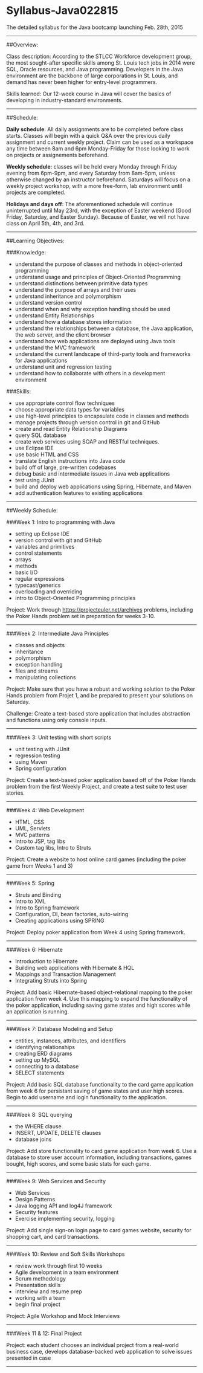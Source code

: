 # Syllabus-Java022815
The detailed syllabus for the Java bootcamp launching Feb. 28th, 2015
		
-----------------------------------------------------------------------------------------------------

##Overview: 

Class description: According to the STLCC Workforce development group, the most sought-after specific skills among St. Louis tech jobs in 2014 were SQL, Oracle resources, and Java programming. Developers in the Java environment are the backbone of large corporations in St. Louis, and demand has never been higher for entry-level programmers.

Skills learned: Our 12-week course in Java will cover the basics of developing in industry-standard environments.


-----------------------------------------------------------------------------------------------------

##Schedule: 

**Daily schedule**: All daily assignments are to be completed before class starts. Classes will begin with a quick Q&A over the previous daily assignment and current weekly project. Claim can be used as a workspace any time between 8am and 6pm Monday-Friday for those looking to work on projects or assignements beforehand.

**Weekly schedule**: classes will be held every Monday through Friday evening from 6pm-9pm, and every Saturday from 8am-5pm, unless otherwise changed by an instructor beforehand. Saturdays will focus on a weekly project workshop, with a more free-form, lab environment until projects are completed.

**Holidays and days off**: The aforementioned schedule will continue uninterrupted until May 23rd, with the exception of Easter weekend (Good Friday, Saturday, and Easter Sunday). Because of Easter, we will not have class on April 5th, 4th, and 3rd.

-----------------------------------------------------------------------------------------------------

##Learning Objectives: 

###Knowledge:
* understand the purpose of classes and methods in object-oriented programming
* understand usage and principles of Object-Oriented Programming
* understand distinctions between primitive data types
* understand the purpose of arrays and their uses
* understand inheritance and polymorphism
* understand version control
* understand when and why exception handling should be used
* understand Entity Relationships
* understand how a database stores information
* understand the relationships between a database, the Java application, the web server, and the client browser
* understand how web applications are deployed using Java tools
* understand the MVC framework
* understand the current landscape of third-party tools and frameworks for Java applications
* understand unit and regression testing
* understand how to collaborate with others in a development environment

###Skills:
* use appropriate control flow techniques
* choose appropriate data types for variables
* use high-level principles to encapsulate code in classes and methods
* manage projects through version control in git and GitHub
* create and read Entity Relationship Diagrams
* query SQL database
* create web services using SOAP and RESTful techniques.
* use Eclipse IDE
* use basic HTML and CSS
* translate English instructions into Java code
* build off of large, pre-written codebases
* debug basic and intermediate issues in Java web applications
* test using JUnit
* build and deploy web applications using Spring, Hibernate, and Maven
* add authentication features to existing applications



-----------------------------------------------------------------------------------------------------

##Weekly Schedule: 

###Week 1:  Intro to programming with Java
+ setting up Eclipse IDE
+ version control with git and GitHub
+ variables and primitives
+ control statements
+ arrays
+ methods
+ basic I/O
+ regular expressions
+ typecast/generics
+ overloading and overriding
+ intro to Object-Oriented Programming principles

Project: Work through https://projecteuler.net/archives problems, including the Poker Hands problem set in preparation for weeks 3-10.

----------------------------------------------------


###Week 2: Intermediate Java Principles
+ classes and objects
+ inheritance
+ polymorphism
+ exception handling
+ files and streams
+ manipulating collections

Project: Make sure that you have a robust and working solution to the Poker Hands problem from Projet 1, and be prepared to present your solutions on Saturday.

Challenge: Create a text-based store application that includes abstraction and functions using only console inputs.

----------------------------------------------------


###Week 3: Unit testing with short scripts
+ unit testing with JUnit
+ regression testing
+ using Maven
+ Spring configuration

Project: Create a text-based poker application based off of the Poker Hands problem from the first Weekly Project, and create a test suite to test user stories.

----------------------------------------------------


###Week 4: Web Development

+ HTML, CSS
+ UML, Servlets
+ MVC patterns
+ Intro to JSP, tag libs
+ Custom tag libs, Intro to Struts

Project: Create a website to host online card games (including the poker game from Weeks 1 and 3) 

----------------------------------------------------


###Week 5:  Spring

+ Struts and Binding
+ Intro to XML
+ Intro to Spring framework
+ Configuration, DI, bean factories, auto-wiring
+ Creating applications using SPRING

Project: Deploy poker application from Week 4 using Spring framework.

---------------------------------------------------- 


###Week 6: Hibernate

+ Introduction to Hibernate
+ Building web applications with Hibernate & HQL
+ Mappings and Transaction Management
+ Integrating Struts into Spring
 
Project: Add basic Hibernate-based object-relational mapping to the poker application from week 4. Use this mapping to expand the functionality of the poker application, including saving game states and high scores while an application is running.

---------------------------------------------------- 


###Week 7: Database Modeling and Setup

+ entities, instances, attributes, and identifiers
+ identifying relationships
+ creating ERD diagrams
+ setting up MySQL
+ connecting to a database
+ SELECT statements

Project: Add basic SQL database functionality to the card game application from week 6 for persistant saving of game states and user high scores. Begin to add username and login functionality to the application.

----------------------------------------------------


###Week 8: SQL querying

+ the WHERE clause
+ INSERT, UPDATE, DELETE clauses
+ database joins

Project: Add store functionality to card game application from week 6. Use a database to store user account information, including transactions, games bought, high scores, and some basic stats for each game.

----------------------------------------------------


###Week 9: Web Services and Security

+ Web Services
+ Design Patterns
+ Java logging API and log4J framework
+ Security features
+ Exercise implementing security, logging


Project: Add single sign-on login page to card games website, security for shopping cart, and card transactions.

----------------------------------------------------


###Week 10: Review and Soft Skills Workshops

+ review work through first 10 weeks
+ Agile development in a team environment
+ Scrum methodology
+ Presentation skills
+ interview and resume prep
+ working with a team
+ begin final project

Project: Agile Workshop and Mock Interviews

-----------------------------------------------------------------------------------------------------


###Week 11 & 12: Final Project

Project: each student chooses an individual project from a real-world business case, develops database-backed web application to solve issues presented in case

--------------------------------------------------------------------------------
